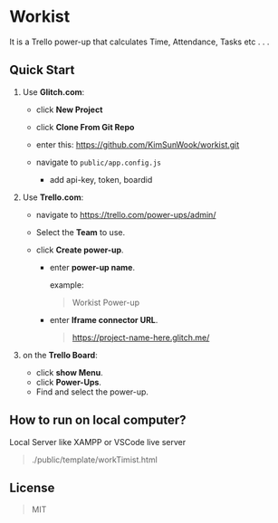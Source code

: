 # Workist #

It is a Trello power-up that calculates Time, Attendance, Tasks etc . . .

## Quick Start

1. Use **Glitch.com**:
    
    * click **New Project**

    * click **Clone From Git Repo**

    * enter this: https://github.com/KimSunWook/workist.git

    * navigate to `public/app.config.js`

        * add api-key, token, boardid


1. Use **Trello.com**:
    
    * navigate to https://trello.com/power-ups/admin/
    * Select the **Team** to use.
    * click **Create power-up**.

        * enter **power-up name**.

            example:
            > Workist Power-up
        * enter **Iframe connector URL**.
            > https://project-name-here.glitch.me/

1. on the **Trello Board**:

    * click **show Menu**.
    * click **Power-Ups**.
    * Find and select the power-up.


## How to run on local computer? ##

Local Server like XAMPP or VSCode live server

> ./public/template/workTimist.html

## License
> MIT
